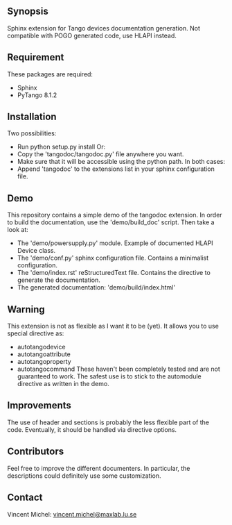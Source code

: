## Synopsis

Sphinx extension for Tango devices documentation generation.
Not compatible with POGO generated code, use HLAPI instead.

## Requirement

These packages are required:
 - Sphinx
 - PyTango 8.1.2

## Installation

Two possibilities:
 - Run python setup.py install
Or:
 - Copy the 'tangodoc/tangodoc.py' file anywhere you want.
 - Make sure that it will be accessible using the python path.
In both cases:
 - Append 'tangodoc' to the extensions list in your sphinx configuration file.

## Demo

This repository contains a simple demo of the tangodoc extension.
In order to build the documentation, use the 'demo/build_doc' script.
Then take a look at:
 - The 'demo/powersupply.py' module. Example of documented HLAPI Device class. 
 - The 'demo/conf.py' sphinx configuration file. Contains a minimalist configuration.
 - The 'demo/index.rst' reStructuredText file. Contains the directive to generate the documentation.
 - The generated documentation: 'demo/build/index.html'

## Warning

This extension is not as flexible as I want it to be (yet).
It allows you to use special directive as:
 - autotangodevice
 - autotangoattribute
 - autotangoproperty
 - autotangocommand
These haven't been completely tested and are not guaranteed to work.
The safest use is to stick to the automodule directive as written in the demo.

## Improvements

The use of header and sections is probably the less flexible part of the code.
Eventually, it should be handled via directive options.

## Contributors

Feel free to improve the different documenters.
In particular, the descriptions could definitely use some customization.

## Contact

Vincent Michel: vincent.michel@maxlab.lu.se
